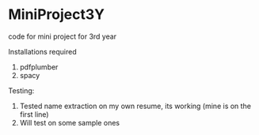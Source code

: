 # MiniProject3Y
code for mini project for 3rd year

Installations required
1. pdfplumber
2. spacy


Testing:
1. Tested name extraction on my own resume, its working (mine is on the first line)
2. Will test on some sample ones